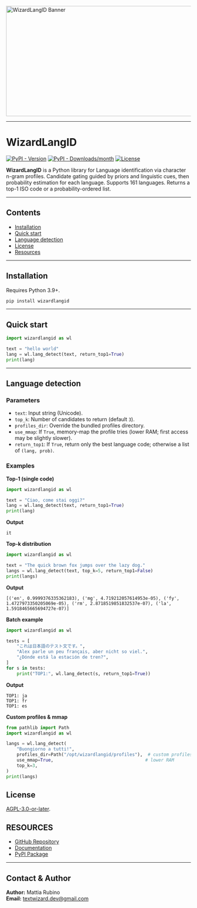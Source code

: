 <img src="https://raw.githubusercontent.com/textwizard-dev/wizardlangid/main/asset/WizardLangID%20Banner.png"
     alt="WizardLangID Banner" width="800" height="300">

---

# WizardLangID
[![PyPI - Version](https://img.shields.io/pypi/v/wizardlangid)](https://pypi.org/project/wizardlangid/)
[![PyPI - Downloads/month](https://img.shields.io/pypi/dm/wizardlangid?label=PyPI%20downloads)](https://pypistats.org/packages/wizardlangid)
[![License](https://img.shields.io/pypi/l/wizardlangid)](https://github.com/textwizard-dev/wizardlangid/blob/main/LICENSE)


**WizardLangID** is a Python library for Language identification via character n-gram profiles. Candidate gating guided by priors and linguistic cues, then probability estimation for each language. Supports 161 languages. Returns a top-1 ISO code or a probability-ordered list.


---

## Contents

- [Installation](#installation)
- [Quick start](#quick-start)
- [Language detection](#language-detection)
- [License](#license)
- [Resources](#resources)

---
## Installation

Requires Python 3.9+.

~~~bash
pip install wizardlangid
~~~

---

## Quick start

~~~python
import wizardlangid as wl

text = "hello world"
lang = wl.lang_detect(text, return_top1=True)
print(lang) 
~~~

---

## Language detection

### Parameters

- `text`: Input string (Unicode).  
- `top_k`: Number of candidates to return (default `3`).  
- `profiles_dir`: Override the bundled profiles directory.  
- `use_mmap`: If `True`, memory-map the profile tries (lower RAM; first access may be slightly slower).  
- `return_top1`: If `True`, return only the best language code; otherwise a list of `(lang, prob)`.


### Examples

**Top-1 (single code)**

```python
import wizardlangid as wl

text = "Ciao, come stai oggi?"
lang = wl.lang_detect(text, return_top1=True)
print(lang) 
```
**Output**  
~~~
it
~~~
**Top-k distribution**

```python
import wizardlangid as wl

text = "The quick brown fox jumps over the lazy dog."
langs = wl.lang_detect(text, top_k=5, return_top1=False)
print(langs) 
```
**Output**  
~~~list
[('en', 0.9999376335362183), ('mg', 4.719212057614953e-05), ('fy', 1.4727973350205069e-05), ('rm', 2.8718519851832537e-07), ('la', 1.5918465665694727e-07)]
~~~
**Batch example**

```python
import wizardlangid as wl

tests = [
    "これは日本語のテスト文です。",
    "Alex parle un peu français, aber nicht so viel.",
    "¿Dónde está la estación de tren?",
]
for s in tests:
    print("TOP1:", wl.lang_detect(s, return_top1=True))
```
**Output**  
~~~
TOP1: ja
TOP1: fr
TOP1: es
~~~

**Custom profiles & mmap**

```python
from pathlib import Path
import wizardlangid as wl

langs = wl.lang_detect(
    "Buongiorno a tutti!",
    profiles_dir=Path("/opt/wizardlangid/profiles"),  # custom profiles
    use_mmap=True,                                   # lower RAM
    top_k=3,
)
print(langs)
```


## License

[AGPL-3.0-or-later](LICENSE).

## RESOURCES

- [GitHub Repository](https://github.com/textwizard-dev/wizardlangid)
- [Documentation](https://wizardlangid.readthedocs.io/en/latest/)
- [PyPI Package](https://pypi.org/project/wizardlangid/)
---

## Contact & Author

**Author:** Mattia Rubino  
**Email:** <textwizard.dev@gmail.com>
